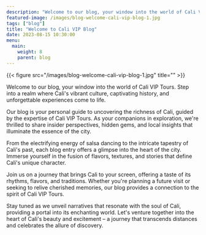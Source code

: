 ```yaml
---
description: "Welcome to our blog, your window into the world of Cali VIP Tours. Step into a realm where Cali's vibrant culture, captivating history, and unforgettable experiences come to life."
featured-image: /images/blog-welcome-cali-vip-blog-1.jpg
tags: ["blog"]
title: "Welcome to Cali VIP Blog"
date: 2023-08-15 10:30:00
menu:
  main:
    weight: 8
    parent: blog
---
```


{{< figure src="/images/blog-welcome-cali-vip-blog-1.jpg" title="" >}}

Welcome to our blog, your window into the world of Cali VIP Tours. Step into a realm where Cali's vibrant culture, captivating history, and unforgettable experiences come to life.

Our blog is your personal guide to uncovering the richness of Cali, guided by the expertise of Cali VIP Tours. As your companions in exploration, we're thrilled to share insider perspectives, hidden gems, and local insights that illuminate the essence of the city.

From the electrifying energy of salsa dancing to the intricate tapestry of Cali's past, each blog entry offers a glimpse into the heart of the city. Immerse yourself in the fusion of flavors, textures, and stories that define Cali's unique character.

Join us on a journey that brings Cali to your screen, offering a taste of its rhythms, flavors, and traditions. Whether you're planning a future visit or seeking to relive cherished memories, our blog provides a connection to the spirit of Cali VIP Tours.

Stay tuned as we unveil narratives that resonate with the soul of Cali, providing a portal into its enchanting world. Let's venture together into the heart of Cali's beauty and excitement – a journey that transcends distances and celebrates the allure of discovery.
